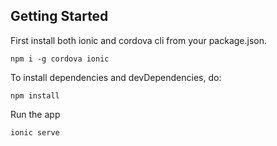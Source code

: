 ## Getting Started

First install both ionic and cordova cli from your package.json.

`npm i -g cordova ionic`

To install dependencies and devDependencies, do:

`npm install`

Run the app

`ionic serve`
